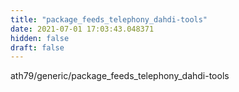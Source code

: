 ```yaml
---
title: "package_feeds_telephony_dahdi-tools"
date: 2021-07-01 17:03:43.048371
hidden: false
draft: false
---
```


ath79/generic/package_feeds_telephony_dahdi-tools

